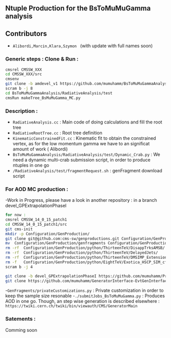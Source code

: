 ## Ntuple Production for the  BsToMuMuGamma  analysis 
## Contributors
- ```Alibordi,Marcin,Klara,Szymon ```
(with update with full names soon)
### Generic steps : Clone & Run : 
```bash
cmsrel CMSSW_XXX
cd CMSSW_XXX/src
cmsenv
git clone -b amdevel_v1 https://github.com/mumuhamm/BsToMuMuGammaAnalysis.git 
scram b -j 8
cd BsToMuMuGammaAnalysis/RadiativeAnalysis/test
cmsRun makeTree_BsMuMuGamma_MC.py
```
### Description :

- ```RadiativeAnalysis.cc``` : Main code of doing calculations and fill the root tree
- ```RadiativeRootTree.cc``` : Root tree definition  
- ```KinematicConstrainedFit.cc``` : Kinematic fit to obtain the constrained vertex, as for the low momentum gamma we have to an significat amount of work ( Alibordi)   
- ```BsToMuMuGammaAnalysis/RadiativeAnalysis/test/Dynamic_Crab.py``` : We need a dynamic multi-crab submission script, in order to produce ntuples in one go
- ```/RadiativeAnalysis/test/fragmentRequest.sh``` : genFragment download script 

 
### For AOD MC production : 
-Work in Progress, please have a look in another repository : in a branch devel_GPExtrapolationPhaseI
```bash
for now : 
cmsrel CMSSW_14_0_15_patch1
cd CMSSW_14_0_15_patch1/src
git cms-init 
mkdir -p Configuration/GenProduction/
git clone git@github.com:cms-sw/genproductions.git Configuration/GenProduction
mv  Configuration/GenProduction/genfragments Configuration/GenProduction/python
rm -rf  Configuration/GenProduction/python/ThirteenTeV/DisappTrksAMSB/
rm -rf  Configuration/GenProduction/python/ThirteenTeV/DelayedJets/
rm -rf  Configuration/GenProduction/python/ThirteenTeV/DMSIMP_Extensions
rm -f   Configuration/GenProduction/python/EightTeV/Exotica_HSCP_SIM_cfi.py
scram b -j 4

git clone -b devel_GPExtrapolationPhaseI https://github.com/mumuhamm/PrivateMCProduction.git
git clone https://github.com/mumuhamm/GeneratorInterface-EvtGenInterface.git  : for DEC,dec,pdl 
```

-```GenFragments/privateCustomizations.py``` : Private customization in order to keep the sample size resonable
-```./submitJobs_BsToMuMuGamma.py```         : Produces AOD in one go. Though, an step wise generation is described elsewhere : ```https://twiki.cern.ch/twiki/bin/viewauth/CMS/GeneratorMain``` 
### Satements :  
Comming soon

